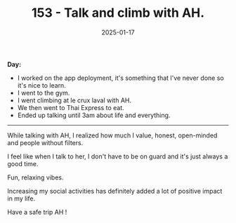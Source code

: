 ﻿---
title: 153 - Talk and climb with AH.
date: 2025-01-17
categories: ["daily"]
tags: posts

---
**Day:** 

- I worked on the app deployment, it's something that I've never done so it's nice to learn.
- I went to the gym.
- I went climbing at le crux laval with AH.
- We then went to Thai Express to eat.
- Ended up talking until 3am about life and everything.
---
While talking with AH, I realized how much I value, honest, open-minded and people without filters.

I feel like when I talk to her, I don't have to be on guard and it's just always a good time.

Fun, relaxing vibes.

Increasing my social activities has definitely added a lot of positive impact in my life.

Have a safe trip AH !
